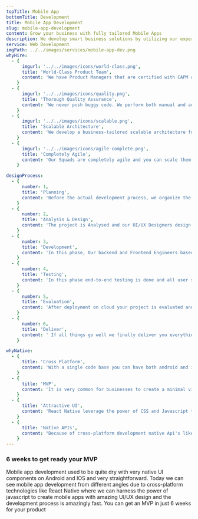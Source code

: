 ```yaml
---
topTitle: Mobile App
bottomTitle: Development
title: Mobile App Development
slug: mobile-app-development
content: Grow your business with fully tailored Mobile Apps
description: We develop smart business solutions by utilizing our expertise in mobile development. With the experience in delivering 150+ mobile apps out of which 85% ranked top in AppStore and play store, we are the right app development team for you
service: Web Development
imgPath: ../../images/services/mobile-app-dev.png
whyHire:
  - {
      imgurl: '../../images/icons/world-class.png',
      title: 'World-Class Product Team',
      content: 'We have Product Managers that are certified with CAPM and PMP certification and are always in touch with you working on development processes, gathering requirements, and managing developers. 90% of our backend developers and certified cloud practitioners.',
    }
  - {
      imgurl: '../../images/icons/quality.png',
      title: 'Thorough Quality Assurance',
      content: 'We never push buggy code. We perform both manual and automated tests. Every component of the app is first united tested, after that integrations tests are done and then finally with end to end tests we feel much more confident to release things.',
    }
  - {
      imgurl: '../../images/icons/scalable.png',
      title: 'Scalable Architecture',
      content: 'We develop a business-tailored scalable architecture for your web apps. We always design and develop with your product and user requirements in mind. our Certified AWS Architects ensure clarity, flexibility, resilience, and scalability in your infrastructure.',
    }
  - {
      imgurl: '../../images/icons/agile-complete.png',
      title: 'Completely Agile',
      content: 'Our Squads are completely agile and you can scale them up and down anytime based on your needs. We Offer Fast iterations & frequent releases and always keep you in the feedback loop so you never miss anything.',
    }

designProcess:
  - {
      number: 1,
      title: 'Planning',
      content: 'Before the actual development process, we organize the Project Planning Session. All our Project managers are Certified AgilePM and accredited with PMP certifications.',
    }
  - {
      number: 2,
      title: 'Analysis & Design',
      content: 'The project is Analysed and our UI/UX Designers design wireframes and validate ideas with design and prototype screens on design tools.',
    }
  - {
      number: 3,
      title: 'Development',
      content: 'In this phase, Our backend and Frontend Engineers based on UI/UX designs develop different modules of the application. We follow TDD approach so everything shipped is bulletproof.',
    }
  - {
      number: 4,
      title: 'Testing',
      content: 'In this phase end-to-end testing is done and all user stories are validate and tickets are raised in case of issues.',
    }
  - {
      number: 5,
      title: 'Evaluation',
      content: 'After deployment on cloud your project is evaluated and validated across all requirements.',
    }
  - {
      number: 6,
      title: 'Deliver',
      content: ' If all things go well we finally deliver you everything. You are always the owner of all documents and code repositories.',
    }

whyNative:
  - {
      title: 'Cross Platform',
      content: 'With a single code base you can have both android and ios mobile apps this will give you an advantage in cost and project delivery would be faster.',
    }
  - {
      title: 'MVP',
      content: 'It is very common for businesses to create a minimal viable product to go to market and test customer responses. React native is the best choice for this. you will have a fully functional app ready to be launched to market in a few weeks.',
    }
  - {
      title: 'Attractive UI',
      content: 'React Native leverage the power of CSS and Javascript to create beautiful UI. with this you can create almost any kind of interface design for your mobile app that one can think of. We can help you achieve beautiful animations and interactions in your react native mobile apps.',
    }
  - {
      title: 'Native APIs',
      content: "Because of cross-platform development native Api's like camera and, GPS, etc are to be integrated natively along with react native. Our engineers are experts in that, we can easily bridge between native and cross-platform API&apos;s so your users don't have to hassle.",
    }
---
```


### <span class="text-secondary-400">6</span> weeks to get ready your MVP

Mobile app development used to be quite dry with very native UI components on Android and IOS and very straightforward. Today we can see mobile app development from different angles due to cross-platform technologies like React Native where we can harness the power of javascript to create mobile apps with amazing UI/UX design and the development process is amazingly fast. You can get an MVP in just 6 weeks for your product

